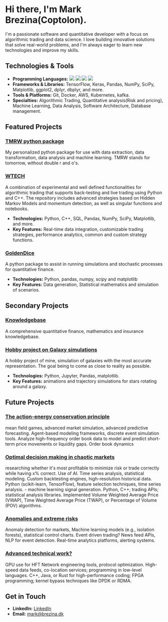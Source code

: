 # Hi there, I'm Mark Brezina(Coptolon).

I'm a passionate software and quantitative developer with a focus on algorithmic trading and data science. I love building innovative solutions that solve real-world problems, and I'm always eager to learn new technologies and improve my skills.



## Technologies & Tools

- **Programming Languages:**
![](https://img.shields.io/badge/Code-Python-informational?style=flat&logo=python&logoColor=white&color=2bbc8a)
![](https://img.shields.io/badge/Code-C++-informational?style=flat&logo=cplusplus&logoColor=white&color=2bbc8a)
![](https://img.shields.io/badge/Code-SQL-informational?style=flat&logo=MySQL&logoColor=white&color=2bbc8a)
![](https://img.shields.io/badge/Code-R-informational?style=flat&logo=R&logoColor=white&color=2bbc8a)
- **Frameworks & Libraries:** TensorFlow, Keras, Pandas, NumPy, SciPy, Matplotlib, ggplot2, dplyr, dbplyr, and more.
- **Tools & Platforms:** Git, Docker, AWS, Kubernetes, kafka.
- **Specialties:** Algorithmic Trading, Quantitative analysis(Risk and pricing), Machine Learning, Data Analysis, Software Architecture, Database management.

## Featured Projects

### [TMRW python package]()
My personalized python package for use with data extraction, data transformation, data analysis and machine learning.
TMRW stands for tomorrow, without double r and o's.

### [WTECH](https://github.com/CopenhagenToLondon/WTECH)
A combination of experimental and well defined functionalities for algorithmic trading that supports back-testing and live trading using Python and C++. The repository includes advanced strategies based on Hidden Markov Models and momentum detection, as well as singular functions and notebooks.
- **Technologies:** Python, C++, SQL, Pandas, NumPy, SciPy, Matplotlib, and more.
- **Key Features:** Real-time data integration, customizable trading strategies, performance analytics, common and custom strategy functions.

### [GoldenDice](https://github.com/CopenhagenToLondon/EZAPI)
A python package to assist in running simulations and stochastic processes for quantitative finance. 
- **Technologies:** Python, pandas, numpy, scipy and matplotlib
- **Key Features:** Data generation, Statistical mathematics and simulation of scenarios.

## Secondary Projects

### [Knowledgebase](https://github.com/CopenhagenToLondon/Knowledgebase)
A comprehensive quantitative finance, mathematics and insurance knowledgebase.

### [Hobby project on Galaxy simulations](https://github.com/CopenhagenToLondon/Galaksim)
A hobby project of mine, simulation of galaxies with the most accurate representation. The goal being to come as close to reality as possible.
- **Technologies:** Python, Jupyter, Pandas, matplotlib.
- **Key Features:** animations and trajectory simulations for stars rotating around a galaxy.


## Future Projects

### [The action-energy conservation principle]()
mean field games, advanced market simulation, advanced predictive forecasting.
Agent-based modeling frameworks, discrete event simulation tools.
Analyze high-frequency order book data to model and predict short-term price movements or liquidity gaps. Order book dynamics

### [Optimal decision making in chaotic markets]()
researching whether it's most profitable to minimize risk or trade correctly while having x% correct.
Use of AI.
Time series analysis, statistical modeling.
Custom backtesting engines, high-resolution historical data.
Python (scikit-learn, TensorFlow), feature selection techniques, time series analysis. - machine learning signal generation.
Python, C++; trading APIs; statistical analysis libraries.
Implemented Volume Weighted Average Price (VWAP), Time Weighted Average Price (TWAP), or Percentage of Volume (POV) algorithms.

### [Anomalies and extreme risks]()
Anomaly detection for markets, Machine learning models (e.g., isolation forests), statistical control charts.
Event driven trading? News feed APIs, NLP for event detection.
Real-time analytics platforms, alerting systems.

### [Advanced technical work?]()
GPU use for HFT
Network engineering tools, protocol optimization.
High-speed data feeds, co-location services; programming in low-level languages.
C++, Java, or Rust for high-performance coding; FPGA programming; kernel bypass techniques like DPDK or RDMA.

## Get in Touch

- **LinkedIn:** [LinkedIn](https://www.linkedin.com/in/markdbrezina/)
- **Email:** [mark@brezina.dk](mailto:mark@brezina.dk)


